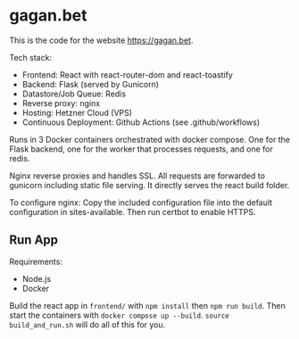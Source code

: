 # gagan.bet

This is the code for the website https://gagan.bet.

Tech stack:
- Frontend: React with react-router-dom and react-toastify
- Backend: Flask (served by Gunicorn)
- Datastore/Job Queue: Redis
- Reverse proxy: nginx
- Hosting: Hetzner Cloud (VPS)
- Continuous Deployment: Github Actions (see .github/workflows)

Runs in 3 Docker containers orchestrated with docker compose. One for the Flask backend, one for the worker that processes requests, and one for redis.

Nginx reverse proxies and handles SSL. All requests are forwarded to gunicorn including static file serving. It directly serves the react build folder.

To configure nginx:
Copy the included configuration file into the default configuration in sites-available. Then run certbot to enable HTTPS.

## Run App

Requirements:
- Node.js
- Docker

Build the react app in `frontend/` with `npm install` then `npm run build`. Then start the containers with `docker compose up --build`. `source build_and_run.sh` will do all of this for you.
